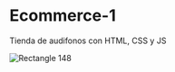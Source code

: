 # Ecommerce-1
Tienda de audifonos con HTML, CSS y JS

![Rectangle 148](https://github.com/WinerMaster/Ecommerce-1/assets/88912913/f58f1cf0-f623-4e38-814a-2316df65fcdc)
